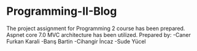 # Programming-II-Blog
The project assignment for Programming 2 course has been prepared. Aspnet core 7.0 MVC architecture has been utilized.
Prepared by: 
  -Caner Furkan Karali
  -Barış Bartin
  -Cihangir İncaz
  -Sude Yücel
